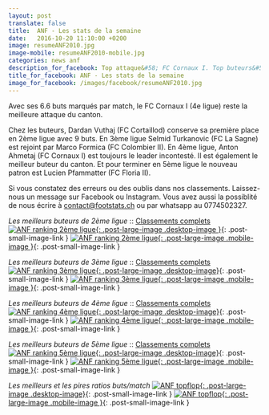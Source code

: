 ```yaml
---
layout: post
translate: false
title:  ANF - Les stats de la semaine
date:   2016-10-20 11:10:00 +0200
image: resumeANF2010.jpg
image-mobile: resumeANF2010-mobile.jpg
categories: news anf
description_for_facebook: Top attaque&#58; FC Cornaux I. Top buteurs&#58; Dardan Vuthaj, Selmid Turkanovic, Marco Formica, Anton Ahmetaj et Lucien Pfammatter
title_for_facebook: ANF - Les stats de la semaine
image_for_facebook: /images/facebook/resumeANF2010.jpg
---
```

Avec ses 6.6 buts marqués par match, le FC Cornaux I (4e ligue) reste la meilleure attaque du canton.

Chez les buteurs, Dardan Vuthaj (FC Cortaillod) conserve sa première place en 2ème ligue avec 9 buts. En 3ème ligue Selmid Turkanovic (FC La Sagne) est rejoint par Marco Formica (FC Colombier II). En 4ème ligue, Anton Ahmetaj (FC Cornaux I) est toujours le leader incontesté. Il est également le meilleur buteur du canton. Et pour terminer en 5ème ligue le nouveau patron est Lucien Pfammatter (FC Floria II).

Si vous constatez des erreurs ou des oublis dans nos classements. Laissez-nous un message sur Facebook ou Instagram. Vous avez aussi la possiblité de nous écrire à contact@footstats.ch ou par whatsapp au 0774502327.

_Les meilleurs buteurs de 2ème ligue_ :: [Classements complets]({{site.url}}/anf/2eme-ligue)
[![ANF ranking 2ème ligue]({{site.url}}/images/posts/rankings/resumeANF22010.jpg){: .post-large-image .desktop-image }]({{site.url}}/images/posts/rankings/resumeANF22010.jpg){: .post-small-image-link }
[![ANF ranking 2ème ligue]({{site.url}}/images/posts/rankings/resumeANF22010-mobile.jpg){: .post-large-image .mobile-image }]({{site.url}}/images/posts/rankings/resumeANF22010-mobile.jpg){: .post-small-image-link }

_Les meilleurs buteurs de 3ème ligue_ :: [Classements complets]({{site.url}}/anf/3eme-ligue)
[![ANF ranking 3ème ligue]({{site.url}}/images/posts/rankings/resumeANF32010.jpg){: .post-large-image .desktop-image}]({{site.url}}/images/posts/rankings/resumeANF32010.jpg){: .post-small-image-link }
[![ANF ranking 3ème ligue]({{site.url}}/images/posts/rankings/resumeANF32010-mobile.jpg){: .post-large-image .mobile-image }]({{site.url}}/images/posts/rankings/resumeANF32010-mobile.jpg){: .post-small-image-link }

_Les meilleurs buteurs de 4ème ligue_ :: [Classements complets]({{site.url}}/anf/4eme-ligue)
[![ANF ranking 4ème ligue]({{site.url}}/images/posts/rankings/resumeANF42010.jpg){: .post-large-image .desktop-image}]({{site.url}}/images/posts/rankings/resumeANF42010.jpg){: .post-small-image-link }
[![ANF ranking 4ème ligue]({{site.url}}/images/posts/rankings/resumeANF42010-mobile.jpg){: .post-large-image .mobile-image }]({{site.url}}/images/posts/rankings/resumeANF42010-mobile.jpg){: .post-small-image-link }

_Les meilleurs buteurs de 5ème ligue_ :: [Classements complets]({{site.url}}/anf/5eme-ligue)
[![ANF ranking 5ème ligue]({{site.url}}/images/posts/rankings/resumeANF52010.jpg){: .post-large-image .desktop-image}]({{site.url}}/images/posts/rankings/resumeANF52010.jpg){: .post-small-image-link }
[![ANF ranking 5ème ligue]({{site.url}}/images/posts/rankings/resumeANF52010-mobile.jpg){: .post-large-image .mobile-image }]({{site.url}}/images/posts/rankings/resumeANF52010-mobile.jpg){: .post-small-image-link }

_Les meilleurs et les pires ratios buts/match_
[![ANF topflop]({{site.url}}/images/posts/topflop/ANF2010.jpg){: .post-large-image .desktop-image}]({{site.url}}/images/posts/topflop/ANF2010.jpg){: .post-small-image-link }
[![ANF topflop]({{site.url}}/images/posts/topflop/ANF2010.jpg){: .post-large-image .mobile-image }]({{site.url}}/images/posts/topflop/ANF2010.jpg){: .post-small-image-link }